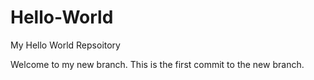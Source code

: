 # Hello-World
My Hello World Repsoitory

Welcome to my new branch. This is the first commit to the new branch.
